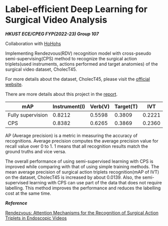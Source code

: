 # Label-efficient Deep Learning for Surgical Video Analysis
***HKUST ECE/CPEG FYP(2022-23) Group 107***

Collaboration with [HoHohs](https://github.com/HoHohs)

Implementing Rendezvous(RDV) recognition model with cross-pseudo semi-supervising(CPS) method to recognize the surgical action triplets(used instruments, actions performed and target anatomies) of the surgical video dataset, CholecT45.

For more details about the dataset, CholecT45, please visit the [official website](https://github.com/CAMMA-public/cholect45).

There are more details about this project in the [report](https://docs.google.com/document/d/1vgWkxOzHt1CHmJH6P07ugJKy10Bi0ZmO/edit).

| mAP               | Instrument(I) | Verb(V) | Target(T) | IVT    |
| ----------------- | ------------- | ------- | --------- | ------ |
| Fully supervision | 0.8212        | 0.5598  | 0.3809    | 0.2221 |
| CPS               | 0.8382        | 0.6265  | 0.3869    | 0.2360 |

AP (Average precision) is a metric in measuring the accuracy of recognitions. Average precision computes the average precision value for recall value over 0 to 1. 1 means that all recognition results match the ground truths and vice versa. 

The overall performance of using semi-supervised learning with CPS is improved while comparing with that of using simple training methods. The mean average precision of surgical action triplets recognition(mAP of IVT) on the dataset, CholecT45 is increased by about 0.0139. Also, the semi-supervised learning with CPS can use part of the data that does not require labelling. This method improves the performance and reduces the labelling cost at the same time. 


***Reference***

[Rendezvous: Attention Mechanisms for the Recognition of Surgical Action Triplets in Endoscopic Videos](https://arxiv.org/abs/2109.03223)

